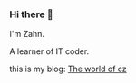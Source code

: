 ### Hi there 👋

I'm Zahn.

A learner of IT coder.

this is my blog: [The world of cz](https://u8d5e.github.io/)

<!--
**u8d5e/u8d5e** is a ✨ _special_ ✨ repository because its `README.md` (this file) appears on your GitHub profile.

Here are some ideas to get you started:

- 🔭 I’m currently working on ...
- 🌱 I’m currently learning ...
- 👯 I’m looking to collaborate on ...
- 🤔 I’m looking for help with ...
- 💬 Ask me about ...
- 📫 How to reach me: ...
- 😄 Pronouns: ...
- ⚡ Fun fact: ...
-->
